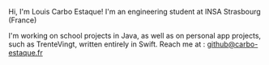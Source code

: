 Hi, I'm Louis Carbo Estaque!
I'm an engineering student at INSA Strasbourg (France)

I'm working on school projects in Java, as well as on personal app projects, such as TrenteVingt, written entirely in Swift.
Reach me at : github@carbo-estaque.fr
